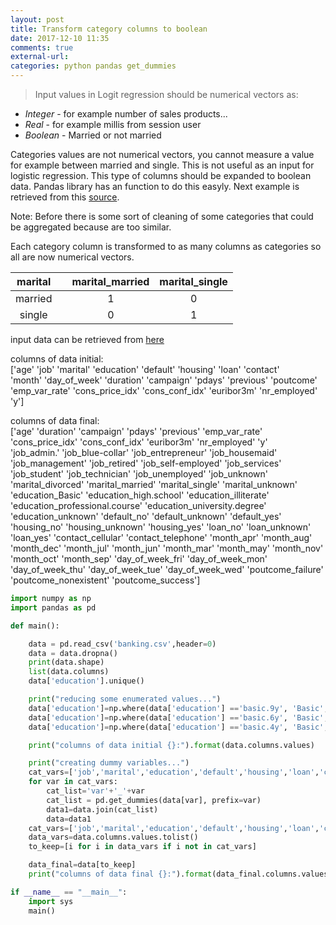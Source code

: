 ```yaml
---
layout: post
title: Transform category columns to boolean
date: 2017-12-10 11:35
comments: true
external-url:
categories: python pandas get_dummies
---
```


> Input values in Logit regression should be numerical vectors as:

* *Integer* - for example number of sales products...
* *Real* - for example millis from session user
* *Boolean* - Married or not married

Categories values are not numerical vectors, you cannot measure a value for example between married and single. This is not useful as an input for logistic regression. This type of columns should be expanded to boolean data. Pandas library has an function to do this easyly. Next example is retrieved from this [source](https://datascienceplus.com/building-a-logistic-regression-in-python-step-by-step/).

Note: Before there is some sort of cleaning of some categories that could be aggregated because are too similar.

Each category column is transformed to as many columns as categories so all are now numerical vectors.

| marital |   | marital_married | marital_single |
|:-------:|---|:---------------:|:--------------:|
| married |   | 1               | 0              |
| single  |   | 0               | 1              |

input data can be retrieved from [here](https://raw.githubusercontent.com/madmashup/targeted-marketing-predictive-engine/master/banking.csv)

columns of data initial:  
['age' 'job' 'marital' 'education' 'default' 'housing' 'loan' 'contact'  
 'month' 'day_of_week' 'duration' 'campaign' 'pdays' 'previous' 'poutcome'  
 'emp_var_rate' 'cons_price_idx' 'cons_conf_idx' 'euribor3m' 'nr_employed' 'y']  

columns of data final:  
['age' 'duration' 'campaign' 'pdays' 'previous' 'emp_var_rate'  
 'cons_price_idx' 'cons_conf_idx' 'euribor3m' 'nr_employed' 'y'  
 'job_admin.' 'job_blue-collar' 'job_entrepreneur' 'job_housemaid'  
 'job_management' 'job_retired' 'job_self-employed' 'job_services'  
 'job_student' 'job_technician' 'job_unemployed' 'job_unknown'  
 'marital_divorced' 'marital_married' 'marital_single' 'marital_unknown'  
 'education_Basic' 'education_high.school' 'education_illiterate'  
 'education_professional.course' 'education_university.degree'  
 'education_unknown' 'default_no' 'default_unknown' 'default_yes'  
 'housing_no' 'housing_unknown' 'housing_yes' 'loan_no' 'loan_unknown'  
 'loan_yes' 'contact_cellular' 'contact_telephone' 'month_apr' 'month_aug'  
 'month_dec' 'month_jul' 'month_jun' 'month_mar' 'month_may' 'month_nov'  
 'month_oct' 'month_sep' 'day_of_week_fri' 'day_of_week_mon'  
 'day_of_week_thu' 'day_of_week_tue' 'day_of_week_wed' 'poutcome_failure'  
 'poutcome_nonexistent' 'poutcome_success']  

```python
import numpy as np
import pandas as pd

def main(): 

	data = pd.read_csv('banking.csv',header=0)
	data = data.dropna()
	print(data.shape)
	list(data.columns)
	data['education'].unique()

	print("reducing some enumerated values...")
	data['education']=np.where(data['education'] =='basic.9y', 'Basic', data['education'])
	data['education']=np.where(data['education'] =='basic.6y', 'Basic', data['education'])
	data['education']=np.where(data['education'] =='basic.4y', 'Basic', data['education'])

	print("columns of data initial {}:").format(data.columns.values)

	print("creating dummy variables...")
	cat_vars=['job','marital','education','default','housing','loan','contact','month','day_of_week','poutcome']
	for var in cat_vars:
	    cat_list='var'+'_'+var
	    cat_list = pd.get_dummies(data[var], prefix=var)
	    data1=data.join(cat_list)
	    data=data1
	cat_vars=['job','marital','education','default','housing','loan','contact','month','day_of_week','poutcome']
	data_vars=data.columns.values.tolist()
	to_keep=[i for i in data_vars if i not in cat_vars]

	data_final=data[to_keep]
	print("columns of data final {}:").format(data_final.columns.values)

if __name__ == "__main__":
    import sys
    main()

```
